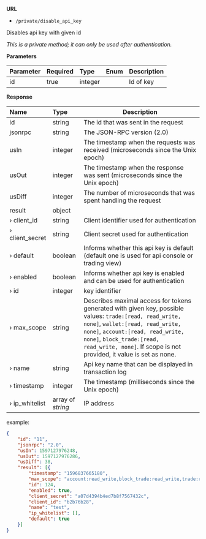 **URL** 

- `/private/disable_api_key`

Disables api key with given id



*This is a private method; it can only be used after authentication.*

**Parameters** 

| Parameter | Required | Type    | Enum | Description |
| :-------- | :------- | :------ | ---- | ----------- |
| id        | true     | integer |      | Id of key   |



**Response**

| **Name**        | **Type** | **Description**                                              |
| :-------------- | :------- | ------------------------------------------------------------ |
| id              | string   | The id that was sent in the request                          |
| jsonrpc         | string   | The JSON-RPC version (2.0)                                   |
| usIn            | integer  | The timestamp when the requests was received (microseconds since the Unix epoch)                                                    |
| usOut           | integer  | The timestamp when the response was sent (microseconds since the Unix epoch)                                                   |
| usDiff          | integer  | The number of microseconds that was spent handling the request                                                         |
| result          | object   |                                                              |
| › client_id     | string   | Client identifier used for authentication                    |
| › client_secret | string   | Client secret used for authentication                        |
| › default       | boolean  | Informs whether this api key is default (default one is used for api console or trading view) |
| › enabled       | boolean  | Informs whether api key is enabled and can be used for authentication |
| › id            | integer  | key identifier                                               |
| › max_scope     | string   | Describes maximal access for tokens generated with given key, possible values: `trade:[read, read_write, none]`, `wallet:[read, read_write, none]`, `account:[read, read_write, none]`, `block_trade:[read, read_write, none]`. If scope is not provided, it value is set as none. |
| › name          | string   | Api key name that can be displayed in transaction log        |
| › timestamp     | integer  | The timestamp (milliseconds since the Unix epoch)            |
| › ip_whitelist     | array of *string*   |    IP address                                 |

example:

```json
{
	"id": "11",
	"jsonrpc": "2.0",
	"usIn": 1597127976248,
	"usOut": 1597127976286,
	"usDiff": 38,
	"result": [{
		"timestamp": "1596837665180",
		"max_scope": "account:read_write,block_trade:read_write,trade:read_write,wallet:read_write",
		"id": 124,
		"enabled": true,
		"client_secret": "a07d4394b4ed7b8f7567432c",
		"client_id": "b2b76b28",
		"name": "test",
		"ip_whitelist": [],
		"default": true
	}]
}
```

